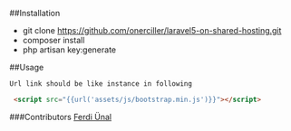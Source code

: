 ##Installation
 - git clone 
   https://github.com/onerciller/laravel5-on-shared-hosting.git
 - composer install
 - php artisan key:generate

##Usage

    Url link should be like instance in following
    
```html
 <script src="{{url('assets/js/bootstrap.min.js')}}"></script>
```

###Contributors
[Ferdi Ünal](https://github.com/ferdiunal)
